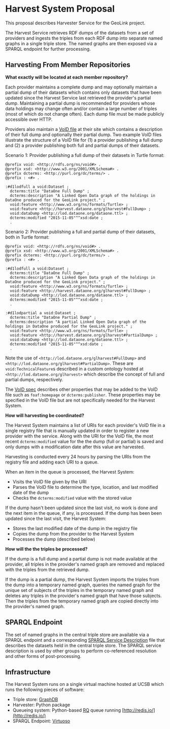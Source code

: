 # Harvest System Proposal

This proposal describes Harvester Service for the GeoLink project.

The Harvest Service retrieves RDF dumps of the datasets from a set of providers and ingests the triples from each RDF dump into separate named graphs in a single triple store.
The named graphs are then exposed via a SPARQL endpoint for further processing.

## Harvesting From Member Repositories

**What exactly will be located at each member repository?**

Each provider maintains a complete dump and may optionally maintain a partial dump of their datasets which contains only datasets that have been updated since the Harvest Service last retrieved the provider's partial dump.
Maintaining a partial dump is recommended for providers whose data holdings may change often and/or contain a large number of triples (most of which do not change often).
Each dump file must be made publicly accessible over HTTP.

Providers also maintain a [VoID file](http://www.w3.org/TR/void/#void-file) at their site which contains a description of their full dump and optionally their partial dump.
Two example VoID files illustrate the structure of a VoID file for (1) a provider publishing a full dump and (2) a provider publishing both full and partial dumps of their datasets.

Scenario 1: Provider publishing a full dump of their datasets in Turtle format:

```{ttl}
@prefix void: <http://rdfs.org/ns/void#> .
@prefix xsd: <http://www.w3.org/2001/XMLSchema#> .
@prefix dcterms: <http://purl.org/dc/terms/> .
@prefix : <#> .

:#d1lodfull a void:Dataset ;
  dcterms:title "DataOne Full Dump" ;
  dcterms:description "A Linked Open Data graph of the holdings in DataOne produced for the GeoLink project." ;
  void:feature <http://www.w3.org/ns/formats/Turtle> ;
  void:feature <http://harvest.dataone.org/glharvest#FullDump> ;
  void:dataDump <http://lod.dataone.org/dataone.ttl> ;
  dcterms:modified "2015-11-05"^^xsd:date ;
  .
```

Scenario 2: Provider publishing a full and partial dump of their datasets, both in Turtle format:

```{ttl}
@prefix void: <http://rdfs.org/ns/void#> .
@prefix xsd: <http://www.w3.org/2001/XMLSchema#> .
@prefix dcterms: <http://purl.org/dc/terms/> .
@prefix : <#> .

:#d1lodfull a void:Dataset ;
  dcterms:title "DataOne Full Dump" ;
  dcterms:description "A Linked Open Data graph of the holdings in DataOne produced for the GeoLink project." ;
  void:feature <http://www.w3.org/ns/formats/Turtle> ;
  void:feature <http://harvest.dataone.org/glharvest#FullDump> ;
  void:dataDump <http://lod.dataone.org/dataone.ttl> ;
  dcterms:modified "2015-11-05"^^xsd:date ;
  .

:#d1lodpartial a void:Dataset ;
  dcterms:title "DataOne Partial Dump" ;
  dcterms:description "A partial Linked Open Data graph of the holdings in DataOne produced for the GeoLink project." ;
  void:feature <http://www.w3.org/ns/formats/Turtle> ;
  void:feature <http://harvest.dataone.org/glharvest#PartialDump> ;
  void:dataDump <http://lod.dataone.org/dataone.ttl> ;
  dcterms:modified "2015-11-05"^^xsd:date ;
  .
```

Note the use of `<http://lod.dataone.org/glharvest#FullDump>` and `<http://lod.dataone.org/glharvest#PartialDump>`.
These are `void:TechnicalFeature`s described in a custom ontology hosted at `<http://lod.dataone.org/glharvest>` which describe the concept of full and partial dumps, respectively.

The [VoID spec](http://www.w3.org/TR/void/) describes other properties that may be added to the VoID file such as `foaf:homepage` or `dcterms:publisher`.
These properties may be specified in the VoID file but are not specifically needed for the Harvest System.


**How will harvesting be coordinated?**

The Harvest System maintains a list of URIs for each provider's VoID file in a single registry file that is manually updated in order to register a new provider with the service.
Along with the URI for the VoID file, the most recent `dcterms:modified` value for the the dump (full or partial) is saved and only dumps with a modification date after this value are harvested.

Harvesting is conducted every 24 hours by parsing the URIs from the registry file and adding each URI to a queue.

When an item in the queue is processed, the Harvest System:

- Visits the VoID file given by the URI
- Parses the VoID file to determine the type, location, and last modified date of the dump
- Checks the `dcterms:modified` value with the stored value

If the dump hasn't been updated since the last visit, no work is done and the next item in the queue, if any, is processed.
If the dump has been been updated since the last visit, the Harvest System:

- Stores the last modified date of the dump in the registry file
- Copies the dump from the provider to the Harvest System
- Processes the dump (described below)

**How will the the triples be processed?**

If the dump is a full dump and a partial dump is not made available at the provider, all triples in the provider's named graph are removed and replaced with the triples
from the retrieved dump.

If the dump is a partial dump, the Harvest System imports the triples from the dump into a temporary named graph, queries the named graph for the unique set of subjects of the triples in the temporary named graph and deletes any triples in the provider's named graph that have those subjects.
Then the triples from the temporary named graph are copied directly into the provider's named graph.

## SPARQL Endpoint

The set of named graphs in the central triple store are available via a SPARQL endpoint and a corresponding [SPARQL Service Description](http://www.w3.org/TR/sparql11-service-description/#sd-Dataset) file that describes the datasets held in the central triple store.
The SPARQL service description is used by other groups to perform co-referenced resolution and other forms of post-processing.

## Infrastructure

The Harvest System runs on a single virtual machine hosted at UCSB which runs
the following pieces of software:

- Triple store: [GraphDB](http://graphdb.ontotext.com/display/GraphDB6/Home)
- Harvester: Python package
- Queueing system: Python-based [RQ](http://python-rq.org/) queue running [http://redis.io/](http://redis.io/)
- SPARQL Endpoint: [Virtuoso](virtuoso.openlinksw.com)
